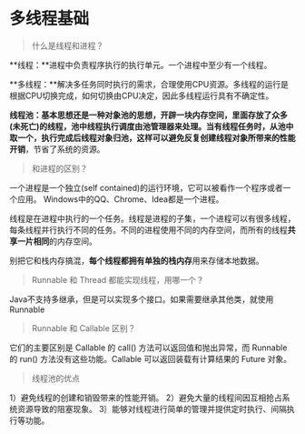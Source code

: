 # 多线程基础

> 什么是线程和进程？

**线程：**进程中负责程序执行的执行单元。一个进程中至少有一个线程。

**多线程：**解决多任务同时执行的需求，合理使用CPU资源。多线程的运行是根据CPU切换完成，如何切换由CPU决定，因此多线程运行具有不确定性。

**线程池：**基本思想还是一种对象池的思想，开辟一块内存空间，里面存放了众多**(未死亡)**的线程，池中线程执行调度由池管理器来处理。当有线程任务时，从池中取一个，执行完成后线程对象归池，这样可以**避免反复创建线程对象所带来的性能开销**，节省了系统的资源。



> 和进程的区别？

一个进程是一个独立(self contained)的运行环境，它可以被看作一个程序或者一个应用。 Windows中的QQ、Chrome、Idea都是一个进程。

线程是在进程中执行的一个任务。线程是进程的子集，一个进程可以有很多线程，每条线程并行执行不同的任务。不同的进程使用不同的内存空间，而所有的线程**共享一片相同**的内存空间。

别把它和栈内存搞混，**每个线程都拥有单独的栈内存**用来存储本地数据。



> Runnable 和 Thread 都能实现线程，用哪一个？

Java不支持多继承，但是可以实现多个接口。如果需要继承其他类，就使用Runnable



> Runnable 和 Callable 区别？

它们的主要区别是 Callable 的 call() 方法可以返回值和抛出异常，而 Runnable 的 run() 方法没有这些功能。Callable 可以返回装载有计算结果的 Future 对象。





> 线程池的优点

1）避免线程的创建和销毁带来的性能开销。
2）避免大量的线程间因互相抢占系统资源导致的阻塞现象。
3｝能够对线程进行简单的管理并提供定时执行、间隔执行等功能。

